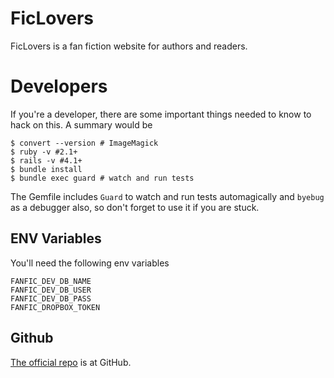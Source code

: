 # FicLovers
FicLovers is a fan fiction website for authors and readers.

# Developers
If you're a developer, there are some important things needed to know to hack on
this. A summary would be

    $ convert --version # ImageMagick
    $ ruby -v #2.1+
    $ rails -v #4.1+
    $ bundle install
    $ bundle exec guard # watch and run tests

The Gemfile includes `Guard` to watch and run tests automagically and `byebug`
as a debugger also, so don't forget to use it if you are stuck.

## ENV Variables
You'll need the following env variables

    FANFIC_DEV_DB_NAME
    FANFIC_DEV_DB_USER
    FANFIC_DEV_DB_PASS
    FANFIC_DROPBOX_TOKEN

## Github
[The official repo](https://github.com/gosukiwi/ficlovers) is at GitHub.
